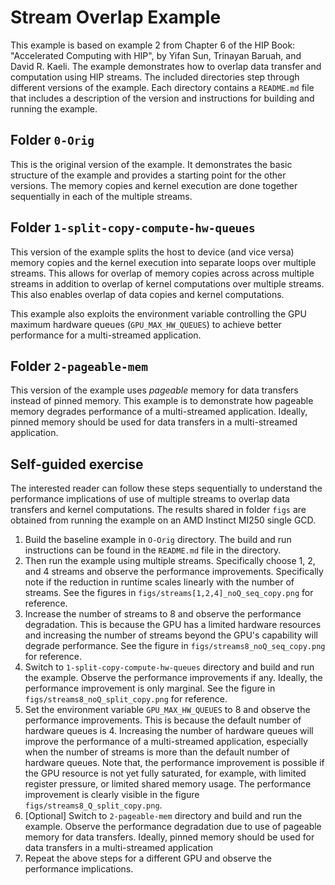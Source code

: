 # Stream Overlap Example

This example is based on example 2 from Chapter 6 of the HIP Book: "Accelerated Computing with HIP", by Yifan Sun, Trinayan Baruah, and David R. Kaeli. The example demonstrates how to overlap data transfer and computation using HIP streams. The included directories step through different versions of the example. Each directory contains a `README.md` file that includes a description of the version and instructions for building and running the example.

## Folder `0-Orig`

This is the original version of the example. It demonstrates the basic structure of the example and provides a starting point for the other versions. The memory copies and kernel execution are done together sequentially in each of the multiple streams.

## Folder `1-split-copy-compute-hw-queues`

This version of the example splits the host to device (and vice versa) memory copies and the kernel execution into separate loops over multiple streams. This allows for overlap of memory copies across across multiple streams in addition to overlap of kernel computations over multiple streams. This also enables overlap of data copies and kernel computations.

This example also exploits the environment variable controlling the GPU maximum hardware queues (`GPU_MAX_HW_QUEUES`) to achieve better performance for a multi-streamed application.

## Folder `2-pageable-mem`

This version of the example uses *pageable* memory for data transfers instead of pinned memory. This example is to demonstrate how pageable memory degrades performance of a multi-streamed application. Ideally, pinned memory should be used for data transfers in a multi-streamed application.

## Self-guided exercise

The interested reader can follow these steps sequentially to understand the performance implications of use of multiple streams to overlap data transfers and kernel computations. The results shared in folder `figs` are obtained from running the example on an AMD Instinct MI250 single GCD.

1. Build the baseline example in `O-Orig` directory. The build and run instructions can be found in the `README.md` file in the directory.
2. Then run the example using multiple streams. Specifically choose 1, 2, and 4 streams and observe the performance improvements. Specifically note if the reduction in runtime scales linearly with the number of streams. See the figures in `figs/streams[1,2,4]_noQ_seq_copy.png` for reference.
3. Increase the number of streams to 8 and observe the performance degradation. This is because the GPU has a limited hardware resources and increasing the number of streams beyond the GPU's capability will degrade performance. See the figure in `figs/streams8_noQ_seq_copy.png` for reference.
4. Switch to `1-split-copy-compute-hw-queues` directory and build and run the example. Observe the performance improvements if any. Ideally, the performance improvement is only marginal. See the figure in `figs/streams8_noQ_split_copy.png` for reference.
5. Set the environment variable `GPU_MAX_HW_QUEUES` to 8 and observe the performance improvements. This is because the default number of hardware queues is 4. Increasing the number of hardware queues will improve the performance of a multi-streamed application, especially when the number of streams is more than the default number of hardware queues. Note that, the performance improvement is possible if the GPU resource is not yet fully saturated, for example, with limited register pressure, or limited shared memory usage. The performance improvement is clearly visible in the figure `figs/streams8_Q_split_copy.png`.
6. [Optional] Switch to `2-pageable-mem` directory and build and run the example. Observe the performance degradation due to use of pageable memory for data transfers. Ideally, pinned memory should be used for data transfers in a multi-streamed application
7. Repeat the above steps for a different GPU and observe the performance implications.